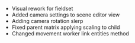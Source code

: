 - Visual rework for fieldset 
- Added camera settings to scene editor view
- Adding camera rotation slerp
- Fixed parent matrix applying scaling to child
- Changed movement worker link entities method